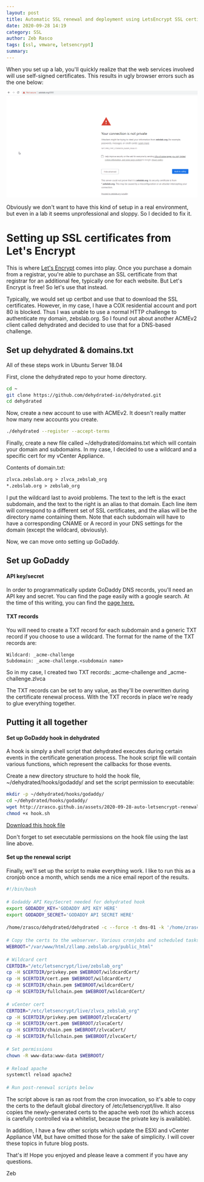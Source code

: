 ```yaml
---
layout: post
title: Automatic SSL renewal and deployment using LetsEncrypt SSL certificates
date: 2020-09-28 14:19
category: SSL
author: Zeb Rasco
tags: [ssl, vmware, letsencrypt]
summary: 
---
```


When you set up a lab, you'll quickly realize that the web services involved will use self-signed certificates. This results in ugly browser errors such as the one below:

[![](/assets/2020-09-28-auto-letsencrypt-renewal/2020-09-28-14-23-19.png)](/assets/2020-09-28-auto-letsencrypt-renewal/2020-09-28-14-23-19.png)

Obviously we don't want to have this kind of setup in a real environment, but even in a lab it seems unprofessional and sloppy. So I decided to fix it.

# Setting up SSL certificates from Let's Encrypt

This is where [Let's Encrypt](http://www.letsencrypt.org) comes into play. Once you purchase a domain from a registrar, you're able to purchase an SSL certificate from that registrar for an additional fee, typically one for each website. But Let's Encrypt is free! So let's use that instead.

Typically, we would set up certbot and use that to download the SSL certificates. However, in my case, I have a COX residential account and port 80 is blocked. Thus I was unable to use a normal HTTP challenge to authenticate my domain, zebslab.org. So I found out about another ACMEv2 client called dehydrated and decided to use that for a DNS-based challenge.

## Set up dehydrated & domains.txt

All of these steps work in Ubuntu Server 18.04

First, clone the dehydrated repo to your home directory.

```bash
cd ~
git clone https://github.com/dehydrated-io/dehydrated.git
cd dehydrated
```

Now, create a new account to use with ACMEv2. It doesn't really matter how many new accounts you create.

```bash
./dehydrated --register --accept-terms
```

Finally, create a new file called ~/dehydrated/domains.txt which will contain your domain and subdomains. In my case, I decided to use a wildcard and a specific cert for my vCenter Appliance.

Contents of domain.txt:
```txt
zlvca.zebslab.org > zlvca_zebslab_org
*.zebslab.org > zebslab_org
```

I put the wildcard last to avoid problems. The text to the left is the exact subdomain, and the text to the right is an alias to that domain. Each line item will correspond to a different set of SSL certificates, and the alias will be the directory name containing them. Note that each subdomain will have to have a corresponding CNAME or A record in your DNS settings for the domain (except the wildcard, obviously).

Now, we can move onto setting up GoDaddy.

## Set up GoDaddy

#### API key/secret
In order to programmatically update GoDaddy DNS records, you'll need an API key and secret. You can find the page easily with a google search. At the time of this writing, you can find the [page here.](https://developer.godaddy.com/getstarted)

#### TXT records
You will need to create a TXT record for each subdomain and a generic TXT record if you choose to use a wildcard. The format for the name of the TXT records are:

```
Wildcard: _acme-challenge
Subdomain: _acme-challenge.<subdomain name>
```

So in my case, I created two TXT records: _acme-challenge and _acme-challenge.zlvca

The TXT records can be set to any value, as they'll be overwritten during the certificate renewal process. With the TXT records in place we're ready to glue everything together.

## Putting it all together
#### Set up GoDaddy hook in dehydrated

A hook is simply a shell script that dehydrated executes during certain events in the certificate generation process. The hook script file will contain various functions, which represent the callbacks for those events.


Create a new directory structure to hold the hook file, ~/dehydrated/hooks/godaddy/ and set the script permission to executable:

```bash
mkdir -p ~/dehydrated/hooks/godaddy/
cd ~/dehydrated/hooks/godaddy/
wget http://zrasco.github.io/assets/2020-09-28-auto-letsencrypt-renewal/hook.sh
chmod +x hook.sh
```
[Download this hook file](/assets/2020-09-28-auto-letsencrypt-renewal/hook.sh) 

Don't forget to set executable permissions on the hook file using the last line above.

#### Set up the renewal script
Finally, we'll set up the script to make everything work. I like to run this as a cronjob once a month, which sends me a nice email report of the results.

```bash
#!/bin/bash

# Godaddy API Key/Secret needed for dehydrated hook
export GODADDY_KEY='GODADDY API KEY HERE'
export GODADDY_SECRET='GODADDY API SECRET HERE'

/home/zrasco/dehydrated/dehydrated -c --force -t dns-01 -k '/home/zrasco/dehydrated/hooks/godaddy/hook.sh' --out /etc/letsencrypt/live/

# Copy the certs to the webserver. Various cronjobs and scheduled tasks on other machines will pick these up later
WEBROOT="/var/www/html/zllamp.zebslab.org/public_html"

# Wildcard cert
CERTDIR="/etc/letsencrypt/live/zebslab_org"
cp -H $CERTDIR/privkey.pem $WEBROOT/wildcardCert/
cp -H $CERTDIR/cert.pem $WEBROOT/wildcardCert/
cp -H $CERTDIR/chain.pem $WEBROOT/wildcardCert/
cp -H $CERTDIR/fullchain.pem $WEBROOT/wildcardCert/

# vCenter cert
CERTDIR="/etc/letsencrypt/live/zlvca_zebslab_org"
cp -H $CERTDIR/privkey.pem $WEBROOT/zlvcaCert/
cp -H $CERTDIR/cert.pem $WEBROOT/zlvcaCert/
cp -H $CERTDIR/chain.pem $WEBROOT/zlvcaCert/
cp -H $CERTDIR/fullchain.pem $WEBROOT/zlvcaCert/

# Set permissions
chown -R www-data:www-data $WEBROOT/

# Reload apache
systemctl reload apache2

# Run post-renewal scripts below
```

The script above is ran as root from the cron invocation, so it's able to copy the certs to the default global directory of /etc/letsencrypt/live. It also copies the newly-generated certs to the apache web root (to which access is carefully controlled via a whitelist, because the private key is available).

In addition, I have a few other scripts which update the ESXI and vCenter Appliance VM, but have omitted those for the sake of simplicity. I will cover these topics in future blog posts.

That's it! Hope you enjoyed and please leave a comment if you have any questions.

Zeb